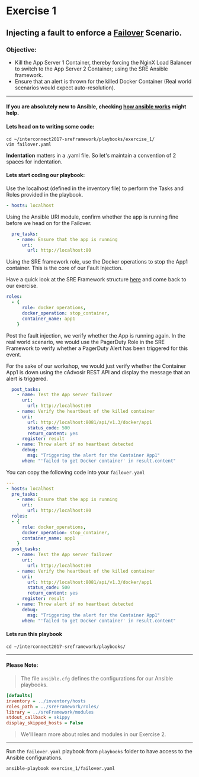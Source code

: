 # Exercise 1

## Injecting a fault to enforce a [Failover](https://en.wikipedia.org/wiki/Failover) Scenario.

### Objective:

* Kill the App Server 1 Container, thereby forcing the NginX Load Balancer to switch to the App Server 2 Container; using the SRE Ansible framework.
* Ensure that an alert is thrown for the killed Docker Container (Real world scenarios would expect auto-resolution).

---

#### If you are absolutely new to Ansible, checking [how ansible works](https://www.ansible.com/how-ansible-works) might help. 

#### Lets head on to writing some code:

```shell
cd ~/interconnect2017-sreframework/playbooks/exercise_1/
vim failover.yaml
```

**Indentation** matters in a .yaml file. So let's maintain a convention of 2 spaces for indentation.

#### Lets start coding our playbook:

Use the localhost (defined in the inventory file) to perform the Tasks and Roles provided in the playbook.

```yaml
- hosts: localhost
```

Using the Ansible URI module, confirm whether the app is running fine before we head on for the Failover.

```yaml
  pre_tasks:
    - name: Ensure that the app is running
      uri:
        url: http://localhost:80
```

Using the SRE framework role, use the Docker operations to stop the App1 container. This is the core of our Fault Injection.

Have a quick look at the SRE Framework structure [here](https://github.com/CDSLab/interconnect2017-sreframework/tree/master/sreFramework) and come back to our exercise.

```yaml
roles:
  - {
      role: docker_operations,
      docker_operation: stop_container,
      container_name: app1
    }
```

Post the fault injection, we verify whether the App is running again.
In the real world scenario, we would use the PagerDuty Role in the SRE Framework to verify whether a PagerDuty Alert has been triggered for this event. 


For the sake of our workshop, we would just verify whether the Container App1 is down using the cAdvosir REST API and display the message that an alert is triggered.


```yaml
  post_tasks:
    - name: Test the App server failover
      uri:
        url: http://localhost:80
    - name: Verify the heartbeat of the killed container
      uri:
        url: http://localhost:8081/api/v1.3/docker/app1
        status_code: 500
        return_content: yes
      register: result
    - name: Throw alert if no heartbeat detected
      debug:
        msg: "Triggering the alert for the Container App1"
      when: "'failed to get Docker container' in result.content"
```      

You can copy the following code into your `failover.yaml`

```yaml
---
- hosts: localhost
  pre_tasks:
    - name: Ensure that the app is running
      uri:
        url: http://localhost:80
  roles:
  - {
      role: docker_operations,
      docker_operation: stop_container,
      container_name: app1
    }
  post_tasks:
    - name: Test the App server failover
      uri:
        url: http://localhost:80
    - name: Verify the heartbeat of the killed container
      uri:
        url: http://localhost:8081/api/v1.3/docker/app1
        status_code: 500
        return_content: yes
      register: result
    - name: Throw alert if no heartbeat detected
      debug:
        msg: "Triggering the alert for the Container App1"
      when: "'failed to get Docker container' in result.content"

```

#### Lets run this playbook

```shell
cd ~/interconnect2017-sreframework/playbooks/
```
---
#### Please Note:
> The file `ansible.cfg` defines the configurations for our Ansible playbooks.

```INI
[defaults]
inventory = ../inventory/hosts
roles_path = ../sreFramework/roles/
library = ../sreFramework/modules
stdout_callback = skippy
display_skipped_hosts = False
```

> We'll learn more about roles and modules in our Exercise 2.

---

Run the `failover.yaml` playbook from `playbooks` folder to have access to the Ansible configurations.

```shell
ansible-playbook exercise_1/failover.yaml
```

